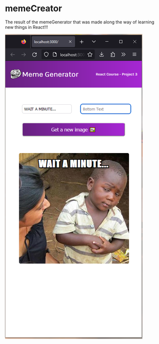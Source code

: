 # memeCreator

The result of the memeGenerator that was made along the way of learning new things in React!!!

![alt text](https://github.com/nikolaospaterakis/memeCreator/blob/main/memeGenerator.png)
